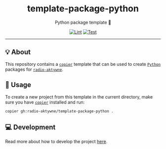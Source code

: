 <h1 align="center">template-package-python</h1>

<div align="center">

Python package template 🐍

[![Lint](https://github.com/radio-aktywne/template-package-python/actions/workflows/lint.yaml/badge.svg)](https://github.com/radio-aktywne/template-package-python/actions/workflows/lint.yaml)
[![Test](https://github.com/radio-aktywne/template-package-python/actions/workflows/test.yaml/badge.svg)](https://github.com/radio-aktywne/template-package-python/actions/workflows/test.yaml)

</div>

---

## 💡 About

This repository contains a [`copier`](https://copier.readthedocs.io) template
that can be used to create [`Python`](https://www.python.org) packages for
[`radio-aktywne`](https://github.com/radio-aktywne).

## 📜 Usage

To create a new project from this template in the current directory,
make sure you have [`copier`](https://copier.readthedocs.io) installed and run:

```sh
copier gh:radio-aktywne/template-package-python .
```

## 💻 Development

Read more about how to develop the project
[here](https://github.com/radio-aktywne/template-package-python/blob/main/CONTRIBUTING.md).
